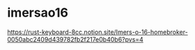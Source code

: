 # imersao16

https://rust-keyboard-8cc.notion.site/Imers-o-16-homebroker-0050abc2409d439782fb2f217e0b40b6?pvs=4
